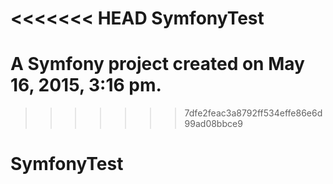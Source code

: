 <<<<<<< HEAD
SymfonyTest
===========

A Symfony project created on May 16, 2015, 3:16 pm.
=======
>>>>>>> 7dfe2feac3a8792ff534effe86e6d99ad08bbce9
# SymfonyTest
